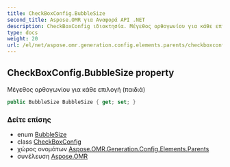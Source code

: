 ```yaml
---
title: CheckBoxConfig.BubbleSize
second_title: Aspose.OMR για Αναφορά API .NET
description: CheckBoxConfig ιδιοκτησία. Μέγεθος ορθογωνίου για κάθε επιλογή παιδιά
type: docs
weight: 20
url: /el/net/aspose.omr.generation.config.elements.parents/checkboxconfig/bubblesize/
---
```

## CheckBoxConfig.BubbleSize property

Μέγεθος ορθογωνίου για κάθε επιλογή (παιδιά)

```csharp
public BubbleSize BubbleSize { get; set; }
```

### Δείτε επίσης

* enum [BubbleSize](../../../aspose.omr.generation/bubblesize/)
* class [CheckBoxConfig](../)
* χώρος ονομάτων [Aspose.OMR.Generation.Config.Elements.Parents](../../checkboxconfig/)
* συνέλευση [Aspose.OMR](../../../)


